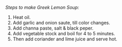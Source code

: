 *Steps to make Greek Lemon Soup:*
1) Heat oil.
2) Add garlic and onion saute, till color changes.
3) Add channa paste, salt & black peper.
4) Add vegetable stock and boil for 4 to 5 minutes.
5) Then add coriander and lime juice and serve hot.